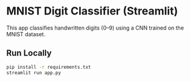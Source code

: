 # MNIST Digit Classifier (Streamlit)

This app classifies handwritten digits (0–9) using a CNN trained on the MNIST dataset.

## Run Locally
```bash
pip install -r requirements.txt
streamlit run app.py
